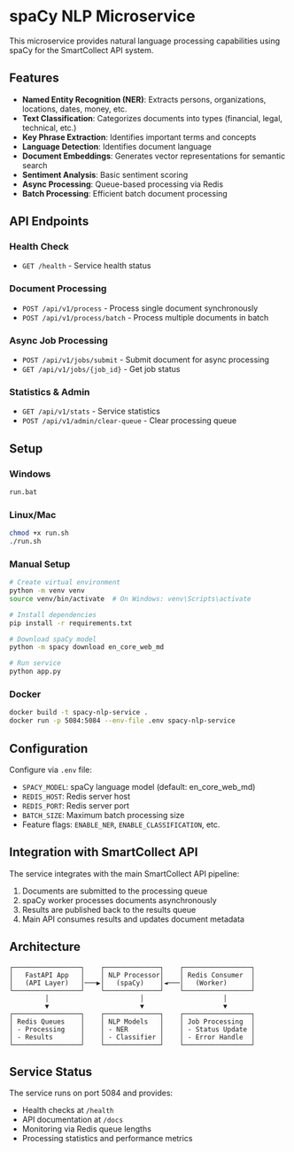 # spaCy NLP Microservice

This microservice provides natural language processing capabilities using spaCy for the SmartCollect API system.

## Features

- **Named Entity Recognition (NER)**: Extracts persons, organizations, locations, dates, money, etc.
- **Text Classification**: Categorizes documents into types (financial, legal, technical, etc.)
- **Key Phrase Extraction**: Identifies important terms and concepts
- **Language Detection**: Identifies document language
- **Document Embeddings**: Generates vector representations for semantic search
- **Sentiment Analysis**: Basic sentiment scoring
- **Async Processing**: Queue-based processing via Redis
- **Batch Processing**: Efficient batch document processing

## API Endpoints

### Health Check
- `GET /health` - Service health status

### Document Processing
- `POST /api/v1/process` - Process single document synchronously
- `POST /api/v1/process/batch` - Process multiple documents in batch

### Async Job Processing
- `POST /api/v1/jobs/submit` - Submit document for async processing
- `GET /api/v1/jobs/{job_id}` - Get job status

### Statistics & Admin
- `GET /api/v1/stats` - Service statistics
- `POST /api/v1/admin/clear-queue` - Clear processing queue

## Setup

### Windows
```bash
run.bat
```

### Linux/Mac
```bash
chmod +x run.sh
./run.sh
```

### Manual Setup
```bash
# Create virtual environment
python -m venv venv
source venv/bin/activate  # On Windows: venv\Scripts\activate

# Install dependencies
pip install -r requirements.txt

# Download spaCy model
python -m spacy download en_core_web_md

# Run service
python app.py
```

### Docker
```bash
docker build -t spacy-nlp-service .
docker run -p 5084:5084 --env-file .env spacy-nlp-service
```

## Configuration

Configure via `.env` file:

- `SPACY_MODEL`: spaCy language model (default: en_core_web_md)
- `REDIS_HOST`: Redis server host
- `REDIS_PORT`: Redis server port
- `BATCH_SIZE`: Maximum batch processing size
- Feature flags: `ENABLE_NER`, `ENABLE_CLASSIFICATION`, etc.

## Integration with SmartCollect API

The service integrates with the main SmartCollect API pipeline:

1. Documents are submitted to the processing queue
2. spaCy worker processes documents asynchronously
3. Results are published back to the results queue
4. Main API consumes results and updates document metadata

## Architecture

```
┌─────────────────┐    ┌──────────────┐    ┌─────────────────┐
│   FastAPI App   │    │ NLP Processor│    │ Redis Consumer  │
│   (API Layer)   │───▶│   (spaCy)    │◄───│   (Worker)      │
└─────────────────┘    └──────────────┘    └─────────────────┘
         │                       │                    │
         ▼                       ▼                    ▼
┌─────────────────┐    ┌──────────────┐    ┌─────────────────┐
│ Redis Queues    │    │ NLP Models   │    │ Job Processing  │
│ - Processing    │    │ - NER        │    │ - Status Update │
│ - Results       │    │ - Classifier │    │ - Error Handle  │
└─────────────────┘    └──────────────┘    └─────────────────┘
```

## Service Status

The service runs on port 5084 and provides:
- Health checks at `/health`
- API documentation at `/docs`
- Monitoring via Redis queue lengths
- Processing statistics and performance metrics